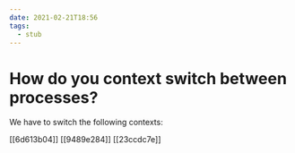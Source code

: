 ```yaml
---
date: 2021-02-21T18:56
tags: 
  - stub
---
```


# How do you context switch between processes?

We have to switch the following contexts:

[[6d613b04]]
[[9489e284]]
[[23ccdc7e]]
